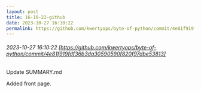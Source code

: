 ```yaml
---
layout: post
title: 16-10-22-github
date: 2023-10-27 16:10:22
permalink: https://github.com/kwertyops/byte-of-python/commit/4e81f919fdf36b3da30590590f820f97dbe53813
---
```


###### 2023-10-27 16:10:22 [https://github.com/kwertyops/byte-of-python/commit/4e81f919fdf36b3da30590590f820f97dbe53813]
Update SUMMARY.md

Added front page.
